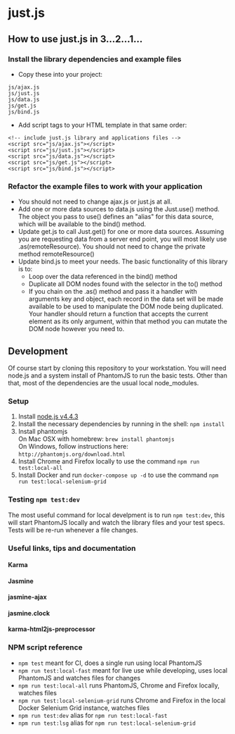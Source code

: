 # just.js

## How to use just.js in 3...2...1...

### Install the library dependencies and example files

* Copy these into your project:
```
js/ajax.js
js/just.js
js/data.js
js/get.js
js/bind.js
```
* Add script tags to your HTML template in that same order:
```
<!-- include just.js library and applications files -->
<script src="js/ajax.js"></script>
<script src="js/just.js"></script>
<script src="js/data.js"></script>
<script src="js/get.js"></script>
<script src="js/bind.js"></script>
```

### Refactor the example files to work with your application

* You should not need to change ajax.js or just.js at all.
* Add one or more data sources to data.js using the Just.use() method. The object you pass to use() defines an "alias" for this data source, which will be available to the bind() method.
* Update get.js to call Just.get() for one or more data sources. Assuming you are requesting data from a server end point, you will most likely use .as(remoteResource). You should not need to change the private method remoteResource()
* Update bind.js to meet your needs. The basic functionality of this library is to:
	* Loop over the data referenced in the bind() method
	* Duplicate all DOM nodes found with the selector in the to() method
	* If you chain on the .as() method and pass it a handler with arguments key and object, each record in the data set will be made available to be used to manipulate the DOM node being duplicated. Your handler should return a function that accepts the current element as its only argument, within that method you can mutate the DOM node however you need to.

## Development

Of course start by cloning this repository to your workstation. You will need node.js and a system install of PhantomJS to run the basic tests. Other than that, most of the dependencies are the usual local node_modules.

### Setup

1. Install [node.js v4.4.3](https://nodejs.org/ "node.js")
2. Install the necessary dependencies by running in the shell: `npm install`
3. Install phantomjs  
	On Mac OSX with homebrew: `brew install phantomjs`  
	On Windows, follow instructions here: `http://phantomjs.org/download.html`  
4. Install Chrome and Firefox locally to use the command `npm run test:local-all`
5. Install Docker and run `docker-compose up -d` to use the command `npm run test:local-selenium-grid`

### Testing `npm test:dev`

The most useful command for local develpment is to run `npm test:dev`, this will start PhantomJS locally and watch the library files and your test specs. Tests will be re-run whenever a file changes.

### Useful links, tips and documentation

#### Karma

#### Jasmine

#### jasmine-ajax

#### jasmine.clock

#### karma-html2js-preprocessor

### NPM script reference

* `npm test` meant for CI, does a single run using local PhantomJS
* `npm run test:local-fast` meant for live use while developing, uses local PhantomJS and watches files for changes
* `npm run test:local-all` runs PhantomJS, Chrome and Firefox locally, watches files
* `npm run test:local-selenium-grid` runs Chrome and Firefox in the local Docker Selenium Grid instance, watches files
* `npm run test:dev` alias for `npm run test:local-fast`
* `npm run test:lsg` alias for `npm run test:local-selenium-grid`
